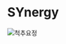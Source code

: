 # SYnergy

![척추요정](https://github.com/JustYarnSir17/Fitness_pjt/assets/122420033/4ee400ad-7a88-4a62-8866-14637c554265)
